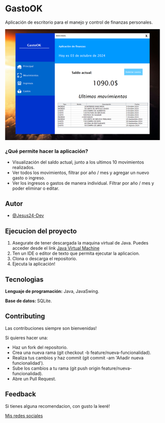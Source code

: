 # GastoOK

Aplicación de escritorio para el manejo y control de finanzas personales.

![Pagina principal](<pagina principal.png>)

### ¿Qué permite hacer la aplicación?

- Visualización del saldo actual, junto a los ultimos 10 movimientos realizados.
- Ver todos los movimientos, filtrar por año / mes y agregar un nuevo gasto o ingreso.
- Ver los ingresos o gastos de manera individual. Filtrar por año / mes y poder eliminar o editar.

## Autor

- [@Jesus24-Dev](https://github.com/Jesus24-Dev)

## Ejecucion del proyecto

1. Asegurate de tener descargada la maquina virtual de Java. Puedes acceder desde el link [Java Virtual Machine](https://www.oracle.com/java/technologies/downloads/)
2. Ten un IDE o editor de texto que permita ejecutar la aplicacion.
3. Clona o descarga el repositorio.
4. Ejecuta la aplicación!

## Tecnologias

**Lenguaje de programación:** Java, JavaSwing.

**Base de datos:** SQLite.

## Contributing

Las contribuciones siempre son bienvenidas!

Si quieres hacer una:

- Haz un fork del repositorio.
- Crea una nueva rama (git checkout -b feature/nueva-funcionalidad).
- Realiza tus cambios y haz commit (git commit -am 'Añadir nueva funcionalidad').
- Sube los cambios a tu rama (git push origin feature/nueva-funcionalidad).
- Abre un Pull Request.

## Feedback

Si tienes alguna recomendacion, con gusto la leeré!

[Mis redes sociales](https://github.com/Jesus24-Dev)
